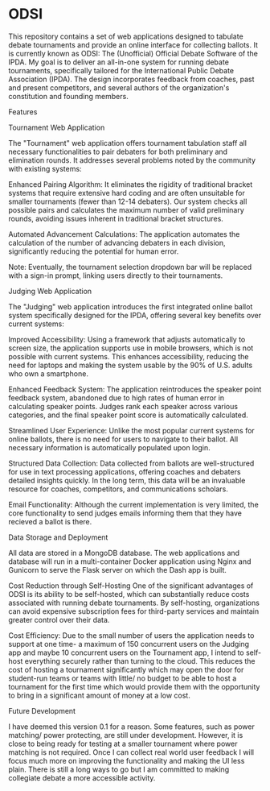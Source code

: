 # ODSI

This repository contains a set of web applications designed to tabulate debate tournaments and provide an online interface for collecting ballots. It is currently known as ODSI: The (Unofficial) Official Debate Software of the IPDA. My goal is to deliver an all-in-one system for running debate tournaments, specifically tailored for the International Public Debate Association (IPDA). The design incorporates feedback from coaches, past and present competitors, and several authors of the organization's constitution and founding members.

Features

Tournament Web Application

The "Tournament" web application offers tournament tabulation staff all necessary functionalities to pair debaters for both preliminary and elimination rounds. It addresses several problems noted by the community with existing systems:

Enhanced Pairing Algorithm: It eliminates the rigidity of traditional bracket systems that require extensive hard coding and are often unsuitable for smaller tournaments (fewer than 12-14 debaters). Our system checks all possible pairs and calculates the maximum number of valid preliminary rounds, avoiding issues inherent in traditional bracket structures.

Automated Advancement Calculations: The application automates the calculation of the number of advancing debaters in each division, significantly reducing the potential for human error.

Note: Eventually, the tournament selection dropdown bar will be replaced with a sign-in prompt, linking users directly to their tournaments.

Judging Web Application

The "Judging" web application introduces the first integrated online ballot system specifically designed for the IPDA, offering several key benefits over current systems:

Improved Accessibility: Using a framework that adjusts automatically to screen size, the application supports use in mobile browsers, which is not possible with current systems. This enhances accessibility, reducing the need for laptops and making the system usable by the 90% of U.S. adults who own a smartphone.

Enhanced Feedback System: The application reintroduces the speaker point feedback system, abandoned due to high rates of human error in calculating speaker points. Judges rank each speaker across various categories, and the final speaker point score is automatically calculated.

Streamlined User Experience: Unlike the most popular current systems for online ballots, there is no need for users to navigate to their ballot. All necessary information is automatically populated upon login.

Structured Data Collection: Data collected from ballots are well-structured for use in text processing applications, offering coaches and debaters detailed insights quickly. In the long term, this data will be an invaluable resource for coaches, competitors, and communications scholars.

Email Functionality: Although the current implementation is very limited, the core functionality to send judges emails informing them that they have recieved a ballot is there.

Data Storage and Deployment

All data are stored in a MongoDB database. The web applications and database will run in a multi-container Docker application using Nginx and Gunicorn to serve the Flask server on which the Dash app is built.

Cost Reduction through Self-Hosting One of the significant advantages of ODSI is its ability to be self-hosted, which can substantially reduce costs associated with running debate tournaments. By self-hosting, organizations can avoid expensive subscription fees for third-party services and maintain greater control over their data.

Cost Efficiency: Due to the small number of users the application needs to support at one time- a maximum of 150 concurrent users on the Judging app and maybe 10 concurrent users on the Tournament app, I intend to self-host everything securely rather than turning to the cloud. This reduces the cost of hosting a tournament significantly which may open the door for student-run teams or teams with little/ no budget to be able to host a tournament for the first time which would provide them with the opportunity to bring in a significant amount of money at a low cost.

Future Development

I have deemed this version 0.1 for a reason. Some features, such as power matching/ power protecting, are still under development. However, it is close to being ready for testing at a smaller tournament where power matching is not required. Once I can collect real world user feedback I will focus much more on improving the functionality and making the UI less plain. There is still a long ways to go but I am committed to making collegiate debate a more accessible activity.